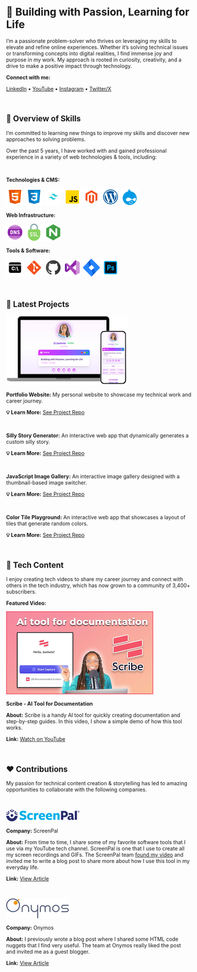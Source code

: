 # 💫 Building with Passion, Learning for Life

I’m a passionate problem-solver who thrives on leveraging my skills to elevate and refine online experiences. Whether it’s solving technical issues or transforming concepts into digital realities, I find immense joy and purpose in my work. My approach is rooted in curiosity, creativity, and a drive to make a positive impact through technology.


**Connect with me:**

[LinkedIn](https://www.linkedin.com/in/jashelet/) &bull;
[YouTube](https://www.youtube.com/jashelet) &bull;
[Instagram](https://www.instagram.com/jasheloper/) &bull;
[Twitter/X](https://x.com/jasheloper)

<br>

## 💼 Overview of Skills

I’m committed to learning new things to improve my skills and discover new approaches to solving problems. 

Over the past 5 years, I have worked with and gained professional experience in a variety of web technologies & tools, including:

<br>

**Technologies & CMS:**

![HTML5](/images/html5.png)
![CSS3](/images/css3.png)
![Tailwind CSS](/images/tailwind-css.png)
![JavaScript](/images/javascript.png)
![Magento](/images/magento.png)
![WordPress](/images/wordpress.png)
![Drupal](/images/drupal.png)



**Web Infrastructure:**

![DNS](/images/dns.png)
![SSL](/images/ssl-icon.png)
![NGINX](/images/nginx.png)


**Tools & Software:**

![Command Line Interface](/images/command-line.png)
![Git](/images/git.png)
![GitHub](/images/jashele_github.png)
![VS Code](/images/vscode.png)
![Jira](/images/jira.png)
![Adobe Photoshop](/images/photoshop.png)


<br>

## 🧩 Latest Projects


[![Portfolio Website](/images/project-portfolio.png)](https://devjashele.tech/)

**Portfolio Website:** My personal website to showcase my technical work and career journey.

**💡 Learn More:** [See Project Repo](https://github.com/jasheloper/portfolio/)

<br>

**Silly Story Generator:** An interactive web app that dynamically generates a custom silly story.

**💡 Learn More:** [See Project Repo](https://github.com/jasheloper/silly-story-js)

<br>

**JavaScript Image Gallery:** An interactive image gallery designed with a thumbnail-based image switcher.

**💡 Learn More:** [See Project Repo](https://github.com/jasheloper/img-gallery-js-2)

<br>

**Color Tile Playground:** An interactive web app that showcases a layout of tiles that generate random colors.

**💡 Learn More:** [See Project Repo](https://github.com/jasheloper/color-tile-playground)


<!--

[![Portfolio Website](/images/latest-project.png)](https://devjashele.tech/)

**Portfolio Website**

**About:** My personal portfolio website to showcase my technical work and career journey. It highlights my skills, projects, and professional story with a clean, modern design. It features social media–inspired elements like an online status and status update header.

**Technologies:** HTML, Tailwind CSS

**Site URL:**  [devjashele.tech](https://devjashele.tech/)

**Learn More:** [See Project Repo](https://github.com/jasheloper/portfolio/tree/main)
-->

<br>


## 🎥 Tech Content

I enjoy creating tech videos to share my career journey and connect with others in the tech industry, which has now grown to a community of 3,400+ subscribers.


**Featured Video:** 

[![Scribe Video Preview](/images/scribe-preview.png)](https://youtu.be/no2xIVDLD8Q)

**Scribe - AI Tool for Documentation**

**About:** Scribe is a handy AI tool for quickly creating documentation and step-by-step guides. In this video, I show a simple demo of how this tool works. 

**Link:** [Watch on YouTube](https://youtu.be/no2xIVDLD8Q)



<br>



## ❤️ Contributions
My passion for technical content creation & storytelling has led to amazing opportunities to collaborate with the following companies.

<br>


[![ScreenPal Preview](/images/screenpal.png)](https://screenpal.com/blog/screenpal-for-remote-work-and-content-creation)

**Company:** ScreenPal

**About:** From time to time, I share some of my favorite software tools that I use via my YouTube tech channel. 
ScreenPal is one that I use to create all my screen recordings and GIFs. The ScreenPal team [found my video](https://youtu.be/FI14qIK7rgo) and invited me to write a blog post to share more about how I use this tool in my everyday life.

**Link:** [View Article](https://screenpal.com/blog/screenpal-for-remote-work-and-content-creation)

<br>


[![Onymos](/images/onymos.png)](https://onymos.com/blog/mdn-code-nuggets-5-piece-meal/)

**Company:** Onymos

**About:** I previously wrote a blog post where I shared some HTML code nuggets that I find very useful. The team at Onymos really liked the post and invited me as a guest blogger.

**Link:** [View Article](https://onymos.com/blog/mdn-code-nuggets-5-piece-meal/)




<!--
**jasheloper/jasheloper** is a ✨ _special_ ✨ repository because its `README.md` (this file) appears on your GitHub profile.

Here are some ideas to get you started:

- 🔭 I’m currently working on ...
- 🌱 I’m currently learning ...
- 👯 I’m looking to collaborate on ...
- 🤔 I’m looking for help with ...
- 💬 Ask me about ...
- 📫 How to reach me: ...
- 😄 Pronouns: ...
- ⚡ Fun fact: ...